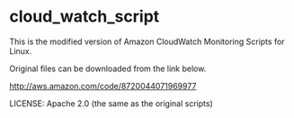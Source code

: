 cloud_watch_script
==================

This is the modified version of Amazon CloudWatch Monitoring Scripts for Linux.

Original files can be downloaded from the link below.

http://aws.amazon.com/code/8720044071969977

LICENSE: Apache 2.0 (the same as the original scripts)
